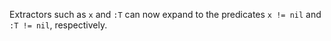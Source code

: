 Extractors such as `x` and `:T` can now expand to the predicates `x != nil` and
`:T != nil`, respectively.
